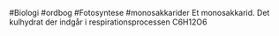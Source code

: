 #Biologi #ordbog #Fotosyntese #monosakkarider 
Et monosakkarid. Det kulhydrat der indgår i respirationsprocessen
C6H12O6